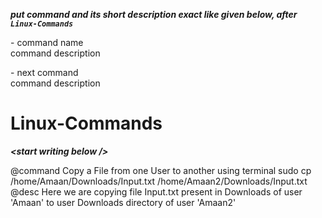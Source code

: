 ***put command and its short description exact like given below, after ```Linux-Commands```***  

\- command name  
command description


\- next command  
command description  
  
  
# Linux-Commands
***\<start writing below />***

@command Copy a File from one User to another using terminal
sudo cp /home/Amaan/Downloads/Input.txt /home/Amaan2/Downloads/Input.txt
@desc Here we are copying file Input.txt present in Downloads of user 'Amaan' to user Downloads directory of user 'Amaan2'
